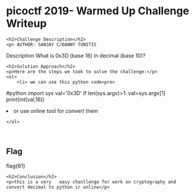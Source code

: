 
<!DOCTYPE html>
<html>

<body>
    <h1>picoctf 2019- Warmed Up Challenge Writeup</h1>

    <h2>Challenge Description</h2>
    <p> AUTHOR: SANJAY C/DANNY TUNITIS

Description
What is 0x3D (base 16) in decimal (base 10)?
  
</p>

    <h2>Solution Approach</h2>
    <p>Here are the steps we took to solve the challenge:</p>
    <ol>
        <li> we can use this python code<pre>
#python
import sys
val='0x3D'
if len(sys.argv)>1:
    val=sys.argv[1]
print(int(val,16))</pre> </li>
        <li>or use online tool for convert them
    
    </ol>
<br>
    <h2>Flag</h2>
    <p class="flag">flag{61}
</p>

    <h2>Conclusion</h2>
    <p>this is a very   easy chanllenge for work on cryptography and convert decimal to python ir online</p>
</body>
</html>
